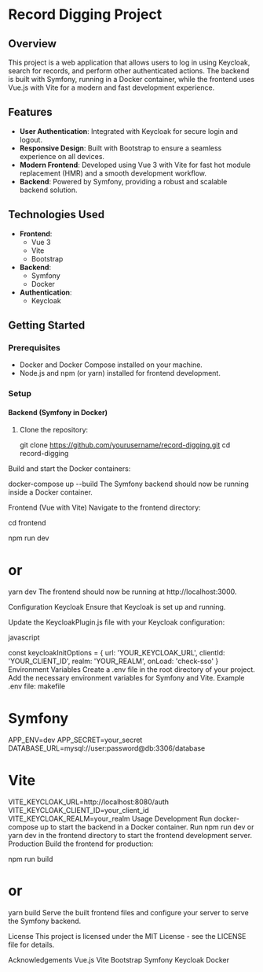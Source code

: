 # Record Digging Project

## Overview

This project is a web application that allows users to log in using Keycloak, search for records, and perform other authenticated actions. The backend is built with Symfony, running in a Docker container, while the frontend uses Vue.js with Vite for a modern and fast development experience.

## Features

- **User Authentication**: Integrated with Keycloak for secure login and logout.
- **Responsive Design**: Built with Bootstrap to ensure a seamless experience on all devices.
- **Modern Frontend**: Developed using Vue 3 with Vite for fast hot module replacement (HMR) and a smooth development workflow.
- **Backend**: Powered by Symfony, providing a robust and scalable backend solution.

## Technologies Used

- **Frontend**:
  - Vue 3
  - Vite
  - Bootstrap
- **Backend**:
  - Symfony
  - Docker
- **Authentication**:
  - Keycloak

## Getting Started

### Prerequisites

- Docker and Docker Compose installed on your machine.
- Node.js and npm (or yarn) installed for frontend development.

### Setup

#### Backend (Symfony in Docker)

1. Clone the repository:

   git clone https://github.com/yourusername/record-digging.git
   cd record-digging


Build and start the Docker containers:


docker-compose up --build
The Symfony backend should now be running inside a Docker container.

Frontend (Vue with Vite)
Navigate to the frontend directory:


cd frontend

npm run dev
# or
yarn dev
The frontend should now be running at http://localhost:3000.

Configuration
Keycloak
Ensure that Keycloak is set up and running.

Update the KeycloakPlugin.js file with your Keycloak configuration:

javascript

const keycloakInitOptions = {
    url: 'YOUR_KEYCLOAK_URL',
    clientId: 'YOUR_CLIENT_ID',
    realm: 'YOUR_REALM',
    onLoad: 'check-sso'
}
Environment Variables
Create a .env file in the root directory of your project.
Add the necessary environment variables for Symfony and Vite.
Example .env file:
makefile

# Symfony
APP_ENV=dev
APP_SECRET=your_secret
DATABASE_URL=mysql://user:password@db:3306/database

# Vite
VITE_KEYCLOAK_URL=http://localhost:8080/auth
VITE_KEYCLOAK_CLIENT_ID=your_client_id
VITE_KEYCLOAK_REALM=your_realm
Usage
Development
Run docker-compose up to start the backend in a Docker container.
Run npm run dev or yarn dev in the frontend directory to start the frontend development server.
Production
Build the frontend for production:



npm run build
# or
yarn build
Serve the built frontend files and configure your server to serve the Symfony backend.

License
This project is licensed under the MIT License - see the LICENSE file for details.

Acknowledgements
Vue.js
Vite
Bootstrap
Symfony
Keycloak
Docker
